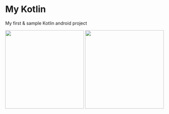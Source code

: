 # My Kotlin
My first &amp; sample Kotlin android project

<p float="left">
<img src="https://user-images.githubusercontent.com/8142623/47073848-c588f200-d216-11e8-829a-f6e2448120ce.png" width="250">
<img src="https://user-images.githubusercontent.com/8142623/47073847-c588f200-d216-11e8-84a6-a951953d1612.png" width="250">
</p>




